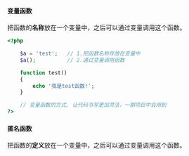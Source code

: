 #### 变量函数

把函数的**名称**放在一个变量中，之后可以通过变量调用这个函数。

```php
<?php

    $a = 'test';   // 1.把函数名称存放在变量中
    $a();          // 2.通过变量调用函数

    function test()
    {
        echo '我是test函数!';
    }

    // 变量函数的方式, 让代码书写更加灵活，一期项目中会用到
?>
```

#### 匿名函数

把函数的**定义**放在一个变量中，之后可以通过变量调用这个函数。



